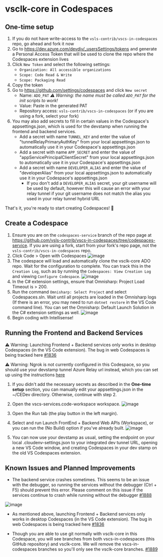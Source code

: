 # vsclk-core in Codespaces
## One-time setup
1. If you do not have write-access to the `vsls-contrib/vscs-in-codespaces` repo, go ahead and fork it now
1. Go to https://dev.azure.com/devdiv/_usersSettings/tokens and generate a Personal Access Token that will be used to clone the repo where the Codespaces extension lives
1. Click `New Token` and select the following settings:
    * `Organization: All accessible organizations`
    * `Scope: Code Read & Write`
    * `Scope: Packaging Read`
1. Copy the token
1. Go to https://github.com/settings/codespaces and click `New secret`
    * Name: `ADO_PAT` _:warning: Warning: the name must be called `ADO_PAT` for the init scripts to work!_
    * Value: Paste in the generated PAT
    * Repository access: `vsls-contrib/vscs-in-codespaces` (or if you are using a fork, select your fork)
1. You may also add secrets to fill in certain values in the Codespace's appsettings.json, which is used for the devstamp when running the frontend and backend services.
    * Add a secret with name `TUNNEL_KEY` and enter the value of "tunnelRelayPrimaryAuthKey" from your local appsettings.json to automatically use it in your Codespace's appsettings.json
    * Add a secret with name `APP_SECRET` and enter the value of "appServicePrincipalClientSecret" from your local appsettings.json to automatically use it in your Codespace's appsettings.json
    * Add a secret with name `DEVELOPER_ALIAS` and enter the value of "developerAlias" from your local appsettings.json to automatically use it in your Codespace's appsettings.json
        * If you don't add a `DEVELOPER_ALIAS` secret, your git username will be used by default, however this will cause an error with your relay tunnel if your git username does not match the alias you used in your relay tunnel hybrid URL

That's it, you're ready to start creating Codespaces! :rocket:

## Create a Codespace
1. Ensure you are on the `codespaces-service` branch of the repo page at https://github.com/vsls-contrib/vscs-in-codespaces/tree/codespaces-service. If you are using a fork, start from your fork's repo page, not the `vsls-contrib/vscs-in-codespaces` repo.
1. Click Code > Open with Codespaces
![image](https://user-images.githubusercontent.com/33612256/101836197-cb767700-3af1-11eb-9a61-ce64a2f7ea0e.png)
1. The codespace will load and automatically clone the vsclk-core ADO repo. Wait for the configuration to complete. You can track this in the `Creation Log`, such as by running the `Codespaces: View Creation Log` and viewing `Configure Codespace`.
![image](https://user-images.githubusercontent.com/746020/101095940-99a26500-3573-11eb-8bf1-1ae14d2d8dd1.png)
1. In the C# extension settings, ensure that Omnisharp: Project Load Timeout is > 200.
1. Run the command `Omnisharp: Select Project` and select Codespaces.sln. Wait until all projects are loaded in the Omnisharp logs (If there is an error, you may need to run `dotnet restore` in the VS Code command line). You can set the Omnisharp: Default Launch Solution in the C# extension settings as well.
![image](https://user-images.githubusercontent.com/33612256/101835693-01672b80-3af1-11eb-97d7-a5bda056f9d3.png)
1. Begin coding with Intellisense!

## Running the Frontend and Backend Services
:warning: Warning: Launching Frontend + Backend services only works in desktop Codespaces (in the VS Code extension). The bug in web Codespaces is being tracked here [#1836](https://github.com/microsoft/vssaas-planning/issues/1836)

:warning: Warning: Ngrok is not currently configured in this Codespace, so you should use your devstamp tunnel Azure Relay url instead, which you can set up using the instructions [here](https://github.com/microsoft/vssaas-planning/wiki/Integrated-Devstamp-Tunnel)
1. If you didn't add the necessary secrets as described in the **One-time setup** section, you can manually edit your appsettings.json in the ~/CEDev directory. Otherwise, continue with step 2.

2. Open the vscs-services.code-workspace workspace.
![image](https://user-images.githubusercontent.com/33612256/102133534-3e9a2900-3e23-11eb-9cfa-31bf294b78e8.png)

3. Open the Run tab (the play button in the left margin).

4. Select and run Launch FrontEnd + Backend Web APIs (Workspace), or you can run the (No Build) option if you've already built.
![image](https://user-images.githubusercontent.com/33612256/102133636-67bab980-3e23-11eb-846d-831e2496c0ad.png)

5. You can now use your devstamp as usual, setting the endpoint on your local .cloudenv-settings.json to your integrated dev tunnel URL, opening a new VS Code window, and creating Codespaces in your dev stamp on the old VS Codespaces extension.

## Known Issues and Planned Improvements
* The backend service crashes sometimes. This seems to be an issue with the debugger, so running the services without the debugger (Ctrl + F5) should prevent this error. Please comment on this issue if the services continue to crash while running without the debugger [#1888](https://github.com/microsoft/vssaas-planning/issues/1888)

![image](https://user-images.githubusercontent.com/33612256/102268767-b3d03180-3ee9-11eb-8d95-96f1860fcea7.png)

* As mentioned above, launching Frontend + Backend services only works in desktop Codespaces (in the VS Code extension). The bug in web Codespaces is being tracked here [#1836](https://github.com/microsoft/vssaas-planning/issues/1836)

* Though you are able to use git normally with vsclk-core in this Codespace, you will see branches from both vscs-in-codespaces (this GitHub repository) and vsclk-core. We will remove the vscs-in-codespaces branches so you'll only see the vsclk-core branches. [#1889](https://github.com/microsoft/vssaas-planning/issues/1889)
